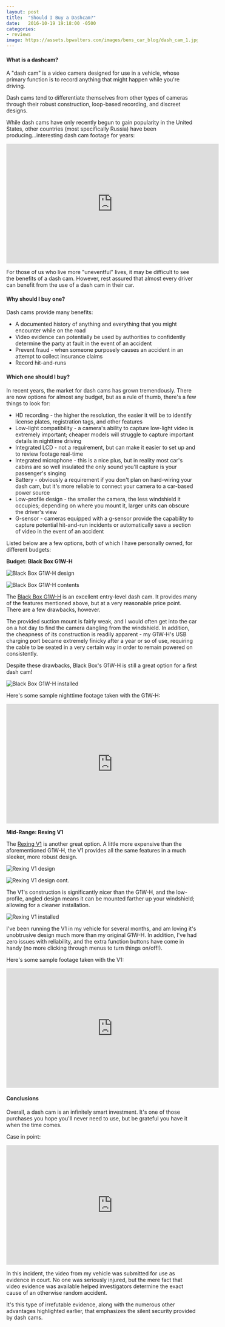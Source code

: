 ```yaml
---
layout: post
title:  "Should I Buy a Dashcam?"
date:   2016-10-19 19:18:00 -0500
categories:
- reviews
image: https://assets.bpwalters.com/images/bens_car_blog/dash_cam_1.jpg
---
```


#### What is a dashcam?

<span class="is-first-letter">A</span> "dash cam" is a video camera designed for use in a vehicle, whose primary function is to record anything that might happen while you're driving.

Dash cams tend to differentiate themselves from other types of cameras through their robust construction, loop-based recording, and discreet designs.

While dash cams have only recently begun to gain popularity in the United States, other countries (most specifically Russia) have been producing...interesting dash cam footage for years:

<iframe width="560" height="315" src="https://www.youtube.com/embed/hlxHPJAONpE" frameborder="0" allowfullscreen></iframe>

For those of us who live more "uneventful" lives, it may be difficult to see the benefits of a dash cam.  However, rest assured that almost every driver can benefit from the use of a dash cam in their car.

#### Why should I buy one?

Dash cams provide many benefits:

* A documented history of anything and everything that you might encounter while on the road
* Video evidence can potentially be used by authorities to confidently determine the party at fault in the event of an accident
* Prevent fraud - when someone purposely causes an accident in an attempt to collect insurance claims
* Record hit-and-runs

#### Which one should I buy?

In recent years, the market for dash cams has grown tremendously.  There are now options for almost any budget, but as a rule of thumb, there's a few things to look for:

* HD recording - the higher the resolution, the easier it will be to identify license plates, registration tags, and other features
* Low-light compatibility - a camera's ability to capture low-light video is extremely important; cheaper models will struggle to capture important details in nighttime driving
* Integrated LCD - not a requirement, but can make it easier to set up and to review footage real-time
* Integrated microphone - this is a nice plus, but in reality most car's cabins are so well insulated the only sound you'll capture is your passenger's singing
* Battery - obviously a requirement if you don't plan on hard-wiring your dash cam, but it's more reliable to connect your camera to a car-based power source
* Low-profile design - the smaller the camera, the less windshield it occupies; depending on where you mount it, larger units can obscure the driver's view 
* G-sensor - cameras equipped with a g-sensor provide the capability to capture potential hit-and-run incidents or automatically save a section of video in the event of an accident

Listed below are a few options, both of which I have personally owned, for different budgets:

**Budget: Black Box G1W-H**

![Black Box G1W-H design](http://i.imgur.com/HZaYNBQ.jpg)

![Black Box G1W-H contents](http://i.imgur.com/qy9POi1.jpg)

The [Black Box G1W-H](https://www.amazon.com/Black-Box-G1W-H-Hidden-Dashboard/dp/B00HMNFWYW/ref=sr_1_1?ie=UTF8&qid=1471637898&sr=8-1&keywords=black+box+g1wh) is an excellent entry-level dash cam.  It provides many of the features mentioned above, but at a very reasonable price point.  There are a few drawbacks, however.

The provided suction mount is fairly weak, and I would often get into the car on a hot day to find the camera dangling from the windshield.  In addition, the cheapness of its construction is readily apparent - my G1W-H's USB charging port became extremely finicky after a year or so of use, requiring the cable to be seated in a very certain way in order to remain powered on consistently.

Despite these drawbacks, Black Box's G1W-H is still a great option for a first dash cam!

![Black Box G1W-H installed](http://i.imgur.com/2xYyk7Y.jpg)

Here's some sample nighttime footage taken with the G1W-H:

<iframe width="560" height="315" src="https://www.youtube.com/embed/YIJbp9AGUIk" frameborder="0" allowfullscreen></iframe>

**Mid-Range: Rexing V1**

The [Rexing V1](https://www.amazon.com/Rexing-Dashboard-Recorder-G-Sensor-Recording/dp/B00X528FNE/ref=sr_1_1?ie=UTF8&qid=1471639091&sr=8-1&keywords=rexing+v1) is another great option.  A little more expensive than the aforementioned G1W-H, the V1 provides all the same features in a much sleeker, more robust design.

![Rexing V1 design](http://i.imgur.com/UAAxoCW.jpg)

![Rexing V1 design cont.](http://i.imgur.com/Myujeiq.jpg)

The V1's construction is significantly nicer than the G1W-H, and the low-profile, angled design means it can be mounted farther up your windshield; allowing for a cleaner installation.

![Rexing V1 installed](http://i.imgur.com/qF8B1OH.jpg)

I've been running the V1 in my vehicle for several months, and am loving it's unobtrusive design much more than my original G1W-H.  In addition, I've had zero issues with reliability, and the extra function buttons have come in handy (no more clicking through menus to turn things on/off!).

Here's some sample footage taken with the V1:

<iframe width="560" height="315" src="https://www.youtube.com/embed/cHXVZWWIkdI" frameborder="0" allowfullscreen></iframe>

#### Conclusions

Overall, a dash cam is an infinitely smart investment.  It's one of those purchases you hope you'll never need to use, but be grateful you have it when the time comes.

Case in point:

<iframe width="560" height="315" src="https://www.youtube.com/embed/O2NEYFAu7gw" frameborder="0" allowfullscreen></iframe>

In this incident, the video from my vehicle was submitted for use as evidence in court.  No one was seriously injured, but the mere fact that video evidence was available helped investigators determine the exact cause of an otherwise random accident.

It's this type of irrefutable evidence, along with the numerous other advantages highlighted earlier, that emphasizes the silent security provided by dash cams.